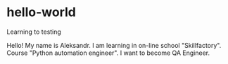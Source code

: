 # hello-world
Learning  to testing

Hello!
My name is Aleksandr.
I am learning in on-line school "Skillfactory".
Course "Python automation engineer".
I want to become QA Engineer. 
